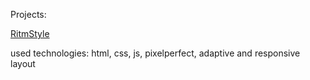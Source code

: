 Projects:

[RitmStyle](https://eclairdark.github.io/layouts/ritmstyle/src/pages/main/index.html)

used technologies: html, css, js, pixelperfect, adaptive and responsive layout

